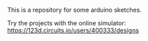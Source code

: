 This is a repository for some arduino sketches.

Try the projects with the online simulator:
https://123d.circuits.io/users/400333/designs
